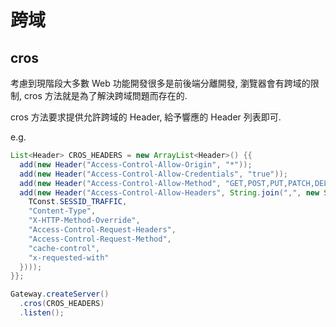 
# 跨域

## cros

考慮到現階段大多數 Web 功能開發很多是前後端分離開發, 瀏覽器會有跨域的限制, cros 方法就是為了解決跨域問題而存在的.

cros 方法要求提供允許跨域的 Header, 給予響應的 Header 列表即可.

e.g.

```java
List<Header> CROS_HEADERS = new ArrayList<Header>() {{
  add(new Header("Access-Control-Allow-Origin", "*"));
  add(new Header("Access-Control-Allow-Credentials", "true"));
  add(new Header("Access-Control-Allow-Method", "GET,POST,PUT,PATCH,DELETE"));
  add(new Header("Access-Control-Allow-Headers", String.join(",", new String[]{
    TConst.SESSID_TRAFFIC,
    "Content-Type",
    "X-HTTP-Method-Override",
    "Access-Control-Request-Headers",
    "Access-Control-Request-Method",
    "cache-control",
    "x-requested-with"
  })));
}};

Gateway.createServer()
  .cros(CROS_HEADERS)
  .listen();
```


